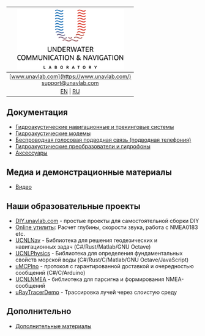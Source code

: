 | ![logo](/documentation/sm_logo.png) |
| :---: |
| [www.unavlab.com](https://www.unavlab.com/) <br/> [support@unavlab.com](mailto:support@unavlab.com) |
| [EN](README.md) \| [RU](README_RU.md) |

## Документация
* [Гидроакустические навигационные и трекинговые системы](navigation_and_tracking_systems_ru.md)
* [Гидроакустические модемы](underwater_acoustic_modems_ru.md)
* [Беспроводная голосовая подводная связь (подводная телефония)](underwater_wireless_voice_systems_ru.md)
* [Гидроакустические преобразователи и гидрофоны](underwater_acoustic_antennas_ru.md)
* [Аксессуары](accessories_ru.md)

## Медиа и демонстрационные материалы
* [Видео](media_videos_ru.md)

## Наши образовательные проекты
* [DIY.unavlab.com](https://diy.unavlab.com/README_RU.html) - простые проекты для самостоятельной сборки DIY
* [Online утилиты](online_utilities_ru.md): Расчет глубины, скорости звука, работа с NMEA0183 etc.
* [UCNLNav](https://github.com/ucnl/UCNLNav) - Библиотека для решения геодезических и навигационных задач (C#/Rust/Matlab/GNU Octave)
* [UCNLPhysics](https://github.com/ucnl/UCNLPhysics) - Библиотека для определения фундаментальных свойств морской воды (C#/Rust/C/Matlab/GNU Octave/JavaScript)
* [uMCPIno](https://github.com/AlekUnderwater/uMCPIno) - протокол с гарантированной доставкой и очередностью сообщений (C#/C/Arduino)
* [UCNLNMEA](https://github.com/ucnl/UCNLNMEA) - библиотека для парсигна и формирования NMEA-сообщений
* [uRayTracerDemo](https://github.com/ucnl/uRayTracerDemo) - Трассировка лучей через слоистую среду

## Дополнительно

* [Дополнительные материалы](misc_ru.md)
